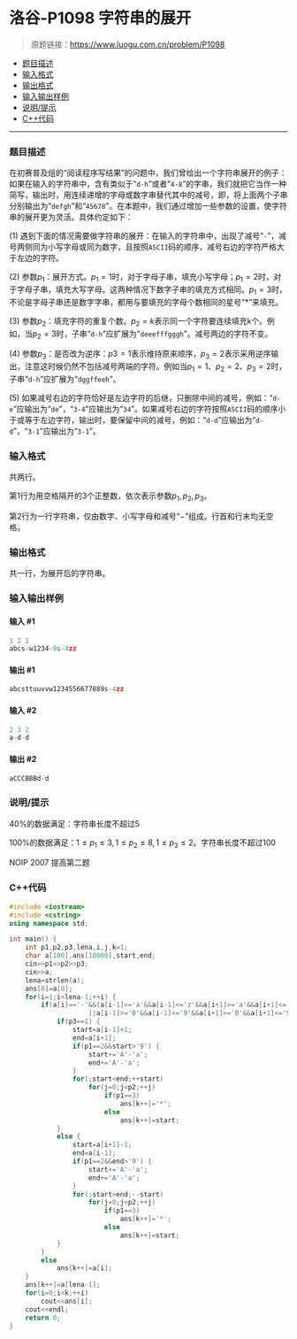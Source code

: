 # 洛谷-P1098 字符串的展开

> 原题链接：https://www.luogu.com.cn/problem/P1098

- [题目描述](#题目描述)
- [输入格式](#输入格式)
- [输出格式](#输出格式)
- [输入输出样例](#输入输出样例)
- [说明/提示](#说明/提示)
- [C++代码](#C++代码)

---

### <a name="题目描述">题目描述</a>

在初赛普及组的“阅读程序写结果”的问题中，我们曾给出一个字符串展开的例子：如果在输入的字符串中，含有类似于“`d-h`”或者“`4-8`”的字串，我们就把它当作一种简写，输出时，用连续递增的字母或数字串替代其中的减号，即，将上面两个子串分别输出为“`defgh`”和“`45678`"。在本题中，我们通过增加一些参数的设置，使字符串的展开更为灵活。具体约定如下：

(1) 遇到下面的情况需要做字符串的展开：在输入的字符串中，出现了减号“`-`”，减号两侧同为小写字母或同为数字，且按照`ASCII`码的顺序，减号右边的字符严格大于左边的字符。

(2) 参数$p_1$：展开方式。$p_1=1$时，对于字母子串，填充小写字母；$p_1=2$时，对于字母子串，填充大写字母。这两种情况下数字子串的填充方式相同。$p_1=3$时，不论是字母子串还是数字字串，都用与要填充的字母个数相同的星号“*”来填充。

(3) 参数$p_2$：填充字符的重复个数。$p_2=k$表示同一个字符要连续填充k个。例如，当$p_2=3$时，子串“`d-h`”应扩展为“`deeefffgggh`”。减号两边的字符不变。

(4) 参数$p_3$：是否改为逆序：$p3=1$表示维持原来顺序，$p_3=2$表示采用逆序输出，注意这时候仍然不包括减号两端的字符。例如当$p_1=1$、$p_2=2$、$p_3=2$时，子串“`d-h`”应扩展为“`dggffeeh`”。

(5) 如果减号右边的字符恰好是左边字符的后继，只删除中间的减号，例如：“`d-e`”应输出为“`de`”，“`3-4`”应输出为“`34`”。如果减号右边的字符按照`ASCII`码的顺序小于或等于左边字符，输出时，要保留中间的减号，例如：“`d-d`”应输出为“`d-d`”，“`3-1`”应输出为“`3-1`”。

### <a name="输入格式">输入格式</a>

共两行。

第1行为用空格隔开的3个正整数，依次表示参数$p_1,p_2,p_3$。

第2行为一行字符串，仅由数字、小写字母和减号“−”组成。行首和行末均无空格。

### <a name="输出格式">输出格式</a>

共一行，为展开后的字符串。

### <a name="输入输出样例">输入输出样例</a>

#### 输入 #1

```c++
1 2 1
abcs-w1234-9s-4zz
```

#### 输出 #1

```c++
abcsttuuvvw1234556677889s-4zz
```

#### 输入 #2

```c++
2 3 2
a-d-d
```

#### 输出 #2

```c++
aCCCBBBd-d
```

### <a name="说明/提示">说明/提示</a>

40%的数据满足：字符串长度不超过5

100%的数据满足：$1  \le  p_1  \le  3,1  \le  p_2  \le  8,1  \le  p_3  \le  2$。字符串长度不超过100

NOIP 2007 提高第二题

### <a name="C++代码">C++代码</a>

```c++
#include <iostream>
#include <cstring>
using namespace std;

int main() {
    int p1,p2,p3,lena,i,j,k=1;
    char a[100],ans[10000],start,end;
    cin>>p1>>p2>>p3;
    cin>>a;
    lena=strlen(a);
    ans[0]=a[0];
    for(i=1;i<lena-1;++i) {
        if(a[i]=='-'&&(a[i-1]>='a'&&a[i-1]<='z'&&a[i+1]>='a'&&a[i+1]<='z'&&a[i-1]<a[i+1]
                    ||a[i-1]>='0'&&a[i-1]<='9'&&a[i+1]>='0'&&a[i+1]<='9'&&a[i-1]<a[i+1])) {
            if(p3==1) {
                start=a[i-1]+1;
                end=a[i+1];
                if(p1==2&&start>'9') {
                    start+='A'-'a';
                    end+='A'-'a';
                }
                for(;start<end;++start)
                    for(j=0;j<p2;++j)
                        if(p1==3)
                            ans[k++]='*';
                        else
                            ans[k++]=start;
            }
            else {
                start=a[i+1]-1;
                end=a[i-1];
                if(p1==2&&end>'9') {
                    start+='A'-'a';
                    end+='A'-'a';
                }
                for(;start>end;--start)
                    for(j=0;j<p2;++j)
                        if(p1==3)
                            ans[k++]='*';
                        else
                            ans[k++]=start;
            }
        }
        else
            ans[k++]=a[i];
    }
    ans[k++]=a[lena-1];
    for(i=0;i<k;++i)
        cout<<ans[i];
    cout<<endl;
    return 0;
}
```